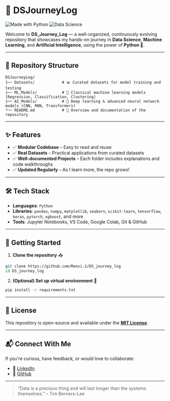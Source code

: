# 🚀 DSJourneyLog

![Made with Python](https://img.shields.io/badge/Made%20with-Python-blue?style=for-the-badge&logo=python)
![Data Science](https://img.shields.io/badge/Focus-Data%20Science%20%7C%20ML%20%7C%20AI-orange?style=for-the-badge&logo=google)

Welcome to **DS_Journey_Log** — a well-organized, continuously evolving repository that showcases my hands-on journey in **Data Science**, **Machine Learning**, and **Artificial Intelligence**, using the power of **Python 🐍**.

---

## 📁 Repository Structure

```
DSJourneyLog/
├── Datasets/            # 📊 Curated datasets for model training and testing
├── ML_Models/           # 🤖 Classical machine learning models (Regression, Classification, Clustering)
├── AI_Models/           # 🧠 Deep learning & advanced neural network models (CNN, RNN, Transformers)
└── README.md            # 📄 Overview and documentation of the repository
```

---

## ✨ Features

- ✅ **Modular Codebase** – Easy to read and reuse
- ✅ **Real Datasets** – Practical applications from curated datasets
- ✅ **Well-documented Projects** – Each folder includes explanations and code walkthroughs
- ✅ **Updated Regularly** – As I learn more, the repo grows!

---

## 🛠️ Tech Stack

- **Languages**: `Python`
- **Libraries**: `pandas`, `numpy`, `matplotlib`, `seaborn`, `scikit-learn`, `tensorflow`, `keras`, `pytorch`, `xgboost`, and more
- **Tools**: Jupyter Notebooks, VS Code, Google Colab, Git & GitHub

---

## 🚀 Getting Started

1. **Clone the repository** 📥
```bash
git clone https://github.com/Mansi-2/DS_journey_log
cd DS_journey_log
```

2. **(Optional) Set up virtual environment** 🐍
```bash
pip install -r requirements.txt
```

---

## 📜 License

This repository is open-source and available under the **[MIT License](LICENSE)**.

---

## 📬 Connect With Me

If you're curious, have feedback, or would love to collaborate:
- 💼 [LinkedIn](https://www.linkedin.com/in/mansi-shukla-7b6054295?utm_source=share&utm_campaign=share_via&utm_content=profile&utm_medium=android_app)
- 🐙 [GitHub](https://github.com/Mansi-2)

---

> “Data is a precious thing and will last longer than the systems themselves.” – Tim Berners-Lee

